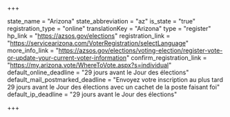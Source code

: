 +++

state_name = "Arizona"
state_abbreviation = "az"
is_state = "true"
registration_type = "online"
translationKey = "Arizona"
type = "register"
hp_link = "https://azsos.gov/elections"
registration_link = "https://servicearizona.com/VoterRegistration/selectLanguage"
more_info_link = "https://azsos.gov/elections/voting-election/register-vote-or-update-your-current-voter-information"
confirm_registration_link = "https://my.arizona.vote/WhereToVote.aspx?s=individual"
default_online_deadline = "29 jours avant le Jour des élections"
default_mail_postmarked_deadline = "Envoyez votre inscription au plus tard 29 jours avant le Jour des élections avec un cachet de la poste faisant foi"
default_ip_deadline = "29 jours avant le Jour des élections"

+++